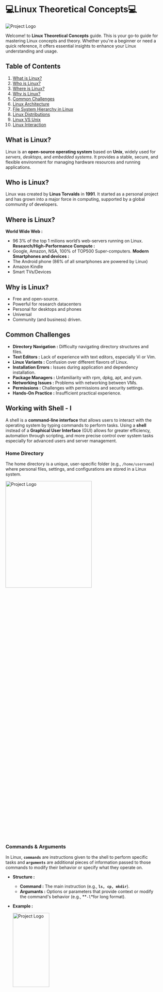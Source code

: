 # 💻Linux Theoretical Concepts💻

![Project Logo](Images/Linux%20Image.png)


Welcome! to **Linux Theoretical Concepts** guide. This is your go-to guide for mastering Linux concepts and theory. Whether you're a beginner or need a quick reference, it offers essential insights to enhance your Linux understanding and usage.

## Table of Contents

1. [What is Linux?](#what-is-linux)
2. [Who is Linux?](#who-is-linux)
3. [Where is Linux?](#where-is-linux)
4. [Why is Linux?](#why-is-linux)
5. [Common Challenges](#common-challenges)
5. [Linux Architecture](#linux-architecture)
6. [File System Hierarchy in Linux](#file-system-hierarchy-in-linux)
7. [Linux Distributions](#linux-distributions)
8. [Linux VS Unix](#linux-vs-unix)
9. [Linux Interaction](#Linux-interaction)

## What is Linux?
Linux is an **open-source operating system** based on **Unix**, widely used for *servers*, *desktops*, and *embedded systems*. 
It provides a stable, secure, and flexible environment for managing hardware resources and running applications.

## Who is Linux?
Linux was created by **Linus Torvalds** in **1991**. It started as a personal project and has grown into a major force in computing, supported by a global community of developers.

## Where is Linux?
**World Wide Web :**
- 96
3% of the top 1 milions world’s web-servers running on Linux.
**Research/High-Performance Compute :**
- Google, Amazon, NSA, 100% of TOP500  Super-computers.
**Modern Smartphones and devices :**
- The Android phone (86% of all smartphones are powered by Linux)
- Amazon Kindle
- Smart TVs/Devices

## Why is Linux?
- Free and open-source.
- Powerful for research datacenters
- Personal for desktops and phones
- Universal
- Community (and business) driven.

## Common Challenges
- **Directory Navigation :** Difficulty navigating directory structures and files.
- **Text Editors :** Lack of experience with text editors, especially Vi or Vim.
- **Linux Variants :** Confusion over different flavors of Linux.
- **Installation Errors :** Issues during application and dependency installation.
- **Package Managers :** Unfamiliarity with rpm, dpkg, apt, and yum.
- **Networking Issues :** Problems with networking between VMs.
- **Permissions :** Challenges with permissions and security settings.
- **Hands-On Practice :** Insufficient practical experience.

## Working with Shell - I
A shell is a **command-line interface** that allows users to interact with the operating system by typing commands to perform tasks.
Using a **shell** instead of a **Graphical User Interface** (GUI) allows for greater efficiency, automation through scripting, and more precise control over system tasks especially for advanced users and server management.
### Home Directory
The home directory is a unique, user-specific folder (e.g., `/home/username`) where personal files, settings, and configurations are stored in a Linux system.

<img src="Images/Home Directory.png" alt="Project Logo" width=75% height=30%>

### Commands & Arguments 
In Linux, **`commands`** are instructions given to the shell to perform specific tasks and **`arguments`** are additional pieces of information passed to those commands to modify their behavior or specify what they operate on.
- **Structure :**
    - **Command :** The main instruction (e.g., **`ls, cp, mkdir`**).
    - **Argumants :** Options or parameters that provide context or modify the command's behavior (e.g., **`-l`*for long format).
- **Example :**

    <img src="Images/Command & Argument.png" alt="Project Logo" width=50% height=25%>
   
   Here **`/home/user`** an argument that specifying the directory to list.
- **Options :** Usually start with **`-`** or **`--`**(e.g., **`-a`**, **`--all`**).

### Commands Type 
In Linux, commands can be categorized into 2 types based on their location on the system.
- **External Commands :** In Linux, **external commands** refer to commands that are not built into the shell itself but are separate executable programs stored in the file system. These commands are usually located in directories such as **`/bin`**, **`/usr/bin`**, **`/sbin`**, and **`/usr/sbin`**, and they are run by the shell when called from the terminal. **Example :** **`ls`**, **`cp`**, **`grep`**

- **Internal Commands :** These are built into the shell itself and do not require external programs to run.  **Example :** **`cd`**, **`echo`**, **`pwd`**

### Linux Basic Commands

For more details on commands see the [Linux Commands](https://github.com/PritamChakrabortyShuvo/Linux/blob/main/Linux-Commands.md) file.

### Absoluiute & Relative Path

A **path** is the location of a file or directory in the filesystem which can be either **absolute** (full path) or **relative** (relative to the current directory).
- **Absolute Path :** An absolute path is the full path to a file or directory from the root directory **`/`**.Starting from the top of the filesystem. For example: **`/home/user/directory/file.txt`**.

- **Relative Path :** A relative path is the path to a file or directory from our current working directory, without starting from the root. For example, if we are in **`/home/user`** the relative path to **`file.txt`** inside directory would be **`directory/file.txt`**.

<img src="Images/Path.png" alt="Project Logo" width=50% height=25%>

### Pushd and Popd
**`pushd`** & **`popd`** are commands in Bash used for managing the directory stack allowing us to easily switch between directories.

- **`pushd` :** This command saves the current directory on a stack and then changes to the specified directory. For example, running **`pushd`** **`/path/to/directory`** will add the current directory to the stack and navigate to **`/path/to/directory`**.

- **`popd` :** This command removes the top directory from the stack and changes to that directory. For instance, running **`popd`** after a **`pushd`** will take you back to the directory that was saved on the stack.

These commands are useful for quickly navigating between multiple directories without needing to remember or retype paths.
### Shell Types
There are various shell types in linux. They are 
- **Bourne Shell (`sh`) :** The original Unix shell, known for its simplicity and scripting capabilities, widely used for system scripts.
- **C Shell (`csh/tcsh`) :** A shell with C-like syntax, offering features like aliases and job control, with **`tcsh`** as an enhanced version.
- **Korn Shell (`ksh`) :** A superset of the Bourne shell, adding features like command-line editing and improved scripting.
- **Z Shell (`zsh`) :** A highly customizable shell with advanced features like auto-completion, globbing, and theming.
- **Bourne Again Shell (`bash`) :** A popular, feature-rich shell, backward-compatible with **`sh`**, and widely used as the **default shell in Linux systems**.

**`bash`** shell has some features like
- Bash Auto Completion
- Alias
- Command History

### Bash Environment Variables
Bash environment variables are like placeholders that store important information such as **user settings** or **system paths**. They help the shell and programs run smoothly and can be used to control how commands work. For example :

<img src="Images/Logname.png" alt="Project Logo" width=50% height=25%>

Logname show the name which stored in the logname.

We can also set an environment variable. For example :

<img src="Images/env.png" alt="Project Logo" width=50% height=25%>

### PATH Variables
The **PATH** variable in Bash is a list of directories where the shell searches for executable programs when we enter a command. If a command is in one of these directories we can run it without needing to type the full path.

### Bash Prompt
The **bash prompt** is the text displayed in the terminal where we type commands. It typically shows our username, hostname, and current director & can be customized using environment variables like **`$PS1`**.

<img src="Images/ps1.png" alt="Project Logo" width=50% height=25%>

### Linux Prompt

**The Linux prompt**, also known as the **command prompt**, is the interface in a terminal where users type commands. It typically looks like this :

<div style="text-align: center;">
    <img src="Images/Linux-Prompt.png" alt="Project Logo">
</div>

**Components of the Linux Prompt**

- **`username:`** The current user's name.

- **`hostname:`** The name of the computer.

- **`current-directory:`** The directory the user is currently in.

- **`$ or #:`** The symbol at the end of the prompt. **`$`** **indicates a regular user**, while **`#`** **indicates the root (superuser)**.

The prompt waits for the user to enter commands, which are then executed by the shell.


## Core Concepts
Linux core concepts include the system's main parts, like the kernel, file system, processes, and user management, which work together to run applications smoothly and securely.

### Linux Kernel
The **kernel** is the core part of the Linux operating system that manages hardware resources, facilitates communication between software and hardware & handles system processes, memory, and file management. 
It acts as a bridge between applications and the underlying hardware.

<img src="Images/Kernel.png" alt="Project Logo" width=50% height=25%>


**Kernel functions** are the core tasks performed by the Linux kernel to manage system resources and ensure smooth operation. Here’s a brief overview of the main kernel functions

- **Device Management :** Handles device drivers, input/output operations, and peripheral devices.

- **Resource Management :** Manages CPU processes and bridges resources with processes.

- **Memory Management :** Allocates and manages system memory efficiently.

- **System Calls :** Handles requests for file operations, memory control, and process management.

- **Performance Optimization :** Balances resources, schedules tasks, and enhances system efficiency.

Linux's compatibility with different hardware configurations ensures versatile usage across a wide range of devices.

- **Types of Kernels in OS Architecture :** Monolithic; Microkernel; Hybrid; Nano kernel & Exo kernel

Linux includes a **monolithic kernel** which makes this OS the most stable and fast.

**Kernel Space and User Space :**

**Kernel Space** and **User Space** are two distinct areas of memory in a Linux operating system that separate kernel-level operations from user-level processes.

<img src="Images/Kenel and User space.png" alt="Project Logo" width=90% height=75%>

**Key Differences :**

- **Control :** Kernel space has full control over the system, while user space operates under constraints set by the kernel.
- **Stability :** Crashes or errors in user space applications do not affect the kernel, enhancing system stability.

This separation is crucial for system security, stability, and efficiency, preventing user applications from directly interfering with critical system operations.


### Linux Boot Sequence
The **Linux boot sequence** is the series of steps that the system goes through to start up and load the operating system. Here’s a simple explanation of each point in the sequence:

1. **BIOS POST**

    - **Explanation :** When we power on our computer the **BIOS (Basic Input/Output System)** performs a **POST (Power-On Self-Test)** to check the hardware components like the CPU, RAM, and storage devices.
    - **Purpose :** This step checks that all important hardware like RAM, hard drives, and keyboard is working properly before starting the computer. **Example :** When we turn on the computer, we might see a brief screen with a logo indicating that the system is checking if everything is okay. If any hardware issues are detected an error message may appear, preventing the system from booting.

2. **Boot Loader (GRUB2)**

    - **Explanation :** After the **POST** is successful, the **BIOS** loads the boot loader, such as **GRUB2 (Grand Unified Bootloader)** from the bootable disk.
    - **Purpose :** **GRUB2** shows a list of installed operating systems and lets us choose which one to start. After we make a selection, it loads the operating system's kernel into memory to begin booting. **Example :** When the computer starts, GRUB2 might show options like "Ubuntu" and "Windows." We can select "Ubuntu" and it will load the necessary files to start the operating system.

3. **Kernel Initialization**

    - **Explanation :** The boot loader loads the Linux kernel into memory and hands over control to it. The kernel initializes the system hardware, sets up memory management, and starts managing processes.
    - **Purpose :** This step sets up the operating system by detecting and configuring hardware, like loading drivers for devices such as keyboards and mouse.  **Example :** When we turn on the computer and the operating system starts the kernel initializes drivers for our keyboard and mouse so that they can be used within the OS.

4. **INIT Process (Systemd)**

    - **Explanation :** After the kernel has initialized the system, it starts the **INIT** process, which is often managed by **Systemd** in modern Linux distributions. This process is the first user-space application that runs.
    - **Purpose :** The **INIT** process is the first program that runs after the kernel is ready; it starts other programs and services that the system needs to work, like logging in and connecting to the internet. **Example :** When our system boots up, INIT starts the login screen so we can enter our username and password.


<img src="Images/Boot Sequence.png" alt="Project Logo" width=90% height=75%>

### Systemd Targets
**Systemd** is a system and service manager for Linux that starts up the system, manages services, and improves boot speed by running processes in parallel.

**Runlevels :** Runlevels are different modes that tell a Linux system what services to start or stop, helping to control how the system operates at startup or during use
- **`3` :** Boots into a **`Command Line Interface`**
- **`5` :** Boots into a **`Graphical Interface`**

### File System Hierarchy in Linux

The file system hierarchy in Linux organizes the structure of directories and files, ensuring efficient management and accessibility.

- The structure resembles an upside-down tree
- Directories (a.k.a. folders) are collections of files and other directories.
- Every directory has a parent except for the root **`("/")`** directory.
- Many directories have subdirectories.

![Project Logo](Images/File%20system%20hierarchy.png)

This hierarchical structure ensures consistency and provides a standardized way to organize and access files and directories in Linux systems.

**`Root Directory (/):`**  The top-level directory containing all other directories and files in the system.

**`/bin:`** Essential user binaries such as **`cp`**, **`mv`**, **`mkdir`** etc. are located here.

**`/boot:`** Files required for the boot process, including the Linux kernel and bootloader configurations.

**`/dev:`** Device files representing hardware devices such as hdd, mouse, keyboard etc. connected to the system, managed by the kernel.

**`/etc:`** Store most of the configuration files used by various applications and services.

**`/home:`** User home directories where personal files and configurations are stored.

**`/lib and /lib64:`** Libraries essential for programs and shared libraries (on 64-bit systems).

**`/media:`** Mount points for removable media devices such as USB drives and optical discs.

**`/mnt:`** Temporary mount points for filesystems mounted manually by the user.

**`/opt:`** 3rd party software applications installed manually by the system administrator.

**`/proc:`** Virtual file system providing information about processes and system resources.

**`/root:`** Home directory for the root user (superuser) account.

**`/sbin:`** System binaries (executable programs) used for system administration tasks.

**`/srv:`** Data files for services provided by the system.

**`/tmp:`** Stores temporary data.

**`/usr:`** Secondary hierarchy containing read-only user data and programs (user utilities).

**`/var:`** Variable data files, including logs, spool files, and temporary files that may change during system operation.

### Linux Distributions

A Linux distribution (distro) is a packaged version of Linux that includes the kernel, system utilities, applications, and a package manager.

- **Ubuntu :** Known for its ease of use and community support, ideal for beginners and desktop users.

- **Fedora :** Focuses on innovation, providing the latest features and technologies.

- **Debian :** Renowned for its stability and vast repository of software packages.

- **CentOS :** A free, community-supported alternative to Red Hat Enterprise Linux, commonly used for servers.

- **Red Hat Enterprise Linux (RHEL):** A commercial distribution designed for enterprise use known for its support, security and stability.

- **Mint :** Based on Ubuntu, designed to be user-friendly with a focus on multimedia support.

Each distribution caters to different user needs, from general desktop use to specialized server environments.

## Package Management 

**Package management** refers to the process of installing, upgrading, configuring and removing software packages in an operating system. It involves using package managers which are tools that automate these tasks by managing dependencies, ensuring that the correct versions of software are installed and handling software repositories.

### Software Package 
**A software package** is a bundled collection of files including executables, libraries and metadata that are grouped together for easy installation and management on an operating system.

<img src="Images/Packages.png" alt="Project Logo" width=90% height=75%>

The image illustrates the components involved in installing GIMP on an Ubuntu 24.04 system. A .deb package containing the GIMP software binaries, metadata and configuration files is downloaded and installed on the system making GIMP accessible for use.

### Package Manager 
**A package manager** is a tool that automates the installation, updating and removal of software packages on an operating system such as **`DPKG`**, **`APT`**, **`APT-GET`**, **`RPM`**, **`YUM`** & **`DNF`**. 

<img src="Images/Packages01.png" alt="Project Logo" width=90% height=75%>

Here’s a simple explanation of each package managers 
1. **`DPKG`**
    - **Type:** Package Manager
    - **Description:** A low-level tool for managing **`.deb`** packages on Debian-based systems. It installs, removes and queries packages directly but does not handle dependencies automatically.
2. **`APT`**
    - **Type:** Package Manager
    - **Description:** A higher-level package manager for Debian-based systems that simplifies software management by **automatically resolving dependencies** and allowing easy installation and updating of packages from repositories.
3. **`APT-GET`**
    - **Type:** Command-Line Tool (part of APT)
    - **Description:** A command-line tool used with APT for installing, upgrading, or removing packages. It provides a more granular control over package management compared to the simpler apt command.
4. **`RPM`**
    - **Type:** Package Manager
    - **Description:** A package manager for Red Hat-based systems that manages .rpm packages directly. It requires **manual handling of dependencies** or the use of additional tools for dependency resolution.
5. **`YUM`**
    - **Type:** Package Manager
    - **Description:** A higher-level package manager for Red Hat-based systems that simplifies the management of RPM packages automatically handling dependencies and allowing users to easily install and update software.
6. **`DNF`**
    - **Type:** Package Manager
    - **Description:** The next-generation package manager that replaces YUM in Red Hat-based systems. It offers better performance and improved dependency resolution while maintaining similar functionality.

    <img src="Images/Package Managers.png" alt="Project Logo" width=70% height=75%>

All of these are package managers or tools used to manage software packages but **`DPKG`**, **`APT`** and **`APT-GET`** are primarily for **Debian-based systems** while **`RPM`**, **`YUM`** and **`DNF`** are for **Red Hat-based systems**.

Package managers perform several key functions to simplify software management on a system:

- **Installation of Software:** Automatically downloads and installs software packages, ensuring all required dependencies are met.
- **Updating Software:** Helps keep installed software up to date by fetching and applying the latest updates from repositories.
- **Uninstallation:** Safely removes software and any unused dependencies without affecting other installed packages.
- **Dependency Resolution:** Automatically identifies and installs any required software that a package depends on to function properly.
- **Repository Management:** Provides access to software repositories where packages are stored, making it easy to find, install, and update software.
- **Package Querying:** Allows checking of installed software, version details, and other metadata.

These functions make managing software on Linux systems efficient and straightforward.

### Upgrade vs Update 
In the context of package management, update and upgrade have different meanings:

- **Update:** This refreshes the package list on the system by retrieving the latest information about available software versions from the repositories. It doesn't install or modify any packages, just ensures the system is aware of the newest versions. **Example:** **`sudo apt update`**

- **Upgrade:** This installs the latest available versions of the installed software packages based on the updated package list. It updates the actual software on the system. **Example:** **`sudo apt upgrade`**

### APT vs APT-GET
**`APT`** and **`APT-GET`** are both command-line tools used for managing packages on Debian-based systems like Ubuntu but they have some differences:
- **`APT`:** A more user-friendly command introduced in newer versions of Ubuntu, combining features of various older **`APT`** tools (like **`apt-get`**, **`apt-cache`**). It provides a simpler syntax and improved output for most common package management tasks. **Example:** **`sudo apt update`**; **`sudo apt install package_name`**

- **`APT-GET`:** An older, more feature-rich command-line tool that has been around for a long time. It provides more granular control over package management but is less streamlined for everyday use. **Example:** **`sudo apt-get update`**; **`sudo apt-get install package_name`**

In summary, **`APT`** is a modern,more convenient version for most users while **`APT-GET`** is still used for more advanced or specific tasks.

## Working with Shell - II

File editors are tools used to create, modify, and manage text files in Linux. Common file editors include:

- **`nano`**: A simple, easy-to-use text editor with basic features. Ideal for beginners.

- **`vi / vim`**: A powerful, advanced text editor with extensive features for efficient text editing. Suitable for experienced users.But **`vi`** is widely used and **`vim`** is a enhanced version of **`vi`**. 

- **`gedit`**: A graphical text editor with a user-friendly interface, part of the GNOME desktop environment.

These editors help users edit configuration files, write scripts, and manage documents directly from the command line or a graphical interface.

### Vim Editor 
**`vim`** (Vi IMproved) is a highly configurable and powerful text editor used in Linux. It extends the capabilities of the older **`vi`** editor and is suitable for both beginners and advanced users.
```bash
    vim file_name
```
<img src="Images/VIM Editor.png" alt="Project Logo" width=90% height=75%>

#### ESC Mode
In vim (Vi IMproved) editor, the **`ESC`** (Escape) key is pivotal for navigating and executing commands in Normal mode. Here are key functionalities in ESC mode:

- **Navigation:**

    - **`h`**: Move left
    - **`j`**: Move down
    - **`k`**: Move up
    - **`l`**: Move right

- **Editing:**

    - **`x`**: Delete the character under the cursor
    - **`dd`**: Delete the current line
    - **`yy`**: Yank (copy) the current line
    - **`p`**: Paste the yanked text after the cursor position

- **Search and Replace:**

    - **`/pattern`**: Search forward for "pattern"
    - **`n`**: Move to the next occurrence of the search pattern
    - **`N`**: Move to the previous occurrence of the search pattern
    - **`:s/pattern/replacement`**: Replace "pattern" with "replacement" in the current line

- **Saving and Quitting:**

    - **`:w`**: Save changes (write)
    - **`:q`**: Quit (close the file)
    - **`:q!`**: Quit without saving changes (force quit)
    - **`:wq`** or **`:x`**: Save changes and quit

- Modes:

    - Normal Mode: Press **`Esc`** to enter Normal mode, where you can navigate and execute commands.
    - Insert Mode: Press **`i`** to enter Insert mode, where you can insert and edit text.
    - Visual Mode: Press **`v`** to enter Visual mode, where you can select blocks of text for editing or copying.

## Linux Networking Basic
Linux networking is fundamental for system administration especially in managing servers configuring network interfaces & ensuring smooth communication between devices. Some components are described below.

### Name Resolution
**Name resolution** is like translating a website name into an address that computers understand called an IP address like **`142.250.182.206`**. Just like a GPS needs an address to take us somewhere our computer needs the IP address of a website to load it.

#### How Does Name Resolution Work?
When we type a website’s name like **`www.example.com`** in our browser:
1. **Our Computer Looks for answer locally :**
    - It checks if it already knows the IP address for that website this is called a **"cache"**.
    - It checks a special file called the **hosts file** under **`/etc/host`** which has some website names and their IP addresses listed manually.
2. **If it doesn’t find the IP address**
    - It asks a **`DNS server`** to find the IP address for the website.
3. DNS server finds the IP address and sends it back to our computer.
4. Our computer connects to the website using the IP address it got & the page loads.
#### Why Do We Need Name Resolution?
1. Instead of remembering IP addresses we only need to remember names like **`google.com`**.
2. Just like we need an address to find a house computers need an IP address to find a website.

### DNS (Domain Name System)
**DNS (Domain Name System)** is like the "phone book" of the internet. It translates human-friendly domain names like **`www.example.com`** into IP addresses like **`192.168.1.1`** that computers use to communicate with each other. Without DNS we'd need to remember the IP addresses of every website we visit which would be very difficult.

#### How DNS Works?
Let’s say we want to visit **`www.example.com`**. Here’s what happens step-by-step:
1. **We Type a Website Name**
    - We open our browser and type **`www.example.com`**.
2. **Our Computer Checks its Memory**
    - First, our computer checks if it has recently visited **`www.example.com`** & already knows its IP address.
    - If it finds the IP address in its memory (cache) it will use it immediately to connect to the website. If not it moves to the next step.
3. **Our Computer Asks a DNS Server**
    - If our computer doesn’t know the IP address it asks a DNS server (like asking a librarian for help finding a book).
    - The DNS server checks if it has the IP address for **`www.example.com`**.
4. **DNS Server Asks for Help**
    - If the DNS server doesn’t have the IP address, it asks a bigger server called the **Root Server** for help.
    - The **Root Server** doesn’t know the IP address either but it knows which server can help us get closer to the answer.
5. **Finding the Right Server**
    - The Root Server sends our DNS server to a **TLD (Top Level Domain)** server. This server handles **`.com`**, **`.org`** etc.
    - The TLD Server then directs us to the **Authoritative Name Server** which knows the exact IP address for **`www.example.com`**.
6. **Getting the IP Address**
    - The **Authoritative Name Server** gives the IP address say **`192.168.1.100`** for **`www.example.com`**.
7. **DNS Server Sends the IP Address Back to Us**
    - The DNS server now sends the IP address to our computer.
8. **Our Computer Connects to the Website**
    - With the IP address our computer can now connect to **`www.example.com`** & the website appears in our browser.

 Here is the workflow diagram of this complete process :
<img src="Images/DNS Workflow.png" alt="Project Logo" width=100% height=75%>

Simple Workflow diagram :

<img src="Images/Domain Names02.png" alt="Project Logo" width=70% height=75%>

### Domain Name
A domain name is the human-readable address we use to access websites on the internet. Instead of remembering IP addresses we use easy to remember names like **`www.google.com`**.
#### Structure of a Domain Name
A domain name typically has two main parts:

1. **Second-Level Domain (SLD):** This is the main name that identifies the website. For example, in **`www.google.com`**, **"google"** is the SLD.

2. **Top-Level Domain (TLD):** This follows the SLD and indicates the type or location of the website. Common examples include:
    - **.com:** Commercial websites
    - **org:** Organizations (usually non-profits)
    - **.net:** Network-related websites
    - **.edu:** Educational institutions
    - **.gov:** Government websites
    - **Country-specific TLDs:** Like .uk for the United Kingdom, .ca for Canada, .bd for Bangladesh.

Putting it together **`www.google.com`** consists of:
- **`www`:** A subdomain often used to indicate the web version of the site.
- **`google`:** The second-level domain.
- **`.com`:** The top-level domain.

<img src="Images/Domain Names.png" alt="Project Logo" width=70% height=50%>

#### How Domain Names Work?
1. **Registration:** To get a domain name, we need to register it through a domain registrar like **GoDaddy**, **Namecheap**, etc. This usually involves paying a yearly fee.

2. **DNS Linking**: Once registered the domain name needs to be linked to an IP address through the **Domain Name System**. This tells the internet where to find the website associated with that name.

3. **Accessing the Website:** When we type a domain name in our browser:
    - Our computer uses DNS to find the corresponding IP address.
    - It connects to the server at that IP address and loads the website.

### Hub
A hub is a device that allows multiple devices to connect to a network and communicate with each other but doesn’t manage traffic.
#### How Does a Hub Work?
1. **Data Transmission:** When one device sends data to the hub the hub broadcasts that data to all other connected devices.
2. **No Intelligence:** A hub does not filter or direct data. It simply sends everything it receives to all ports regardless of the destination.
3. **Physical Layer:** Hubs operate at the physical layer (Layer 1) of the OSI model, meaning they deal with the physical connection and transmission of data.
#### Characteristics of Hubs
1. **Broadcasting:** Sends data to all devices on the network, leading to potential data collisions if multiple devices send data simultaneously.
2. **Limited Intelligence:** Hubs don’t learn device addresses; they do not store any information about connected devices.
3. **Simple Setup:** Hubs are easy to set up, as they typically only require connecting devices via Ethernet cables.
#### Limitations of Hubs
1.	If the HUB is failed the entire network is failed
2.	We can’t send private data through HUB
3.	HUB doesn’t provide any security
4.	It doesn’t support full-duplex transmission

### Switching 
Switching is how we connect devices like computers and printers in a local network so they can share information.
### How Does Switching Work?
1. **Data Packets:** Information is sent in small pieces called packets.
2. **Network Switch:** A network switch is a device that helps send these packets to the right place, kind of like a post office.
3. **Address Book:** Each device has a unique address called a MAC address. The switch keeps a list of these addresses to know where to send data.
4. **Learning:** When a packet arrives the switch checks who sent it and adds that address to its list.
5. **Forwarding:** If the switch knows where to send the packet it goes straight to that device. If it doesn't know it sends the packet to everyone to find the right device.
#### Benefits of Switching
1. **Faster Communication:** Switches help devices talk to each other quickly by sending data only to the intended device.
2. **Less Confusion:** Data goes to the right device not to everyone on the network.
3. **Easy to Expand:** We can easily add more devices by connecting them to the switch.
<img src="Images/Switching.png" alt="Project Logo" width=100% height=50%>

### Routing 
Routing is the process of selecting paths in a network along which to send data packets from one device to another. Routers are the devices that perform this function.
### How Does Routing Work?
1. **Data Packets:** When data is sent over the internet, it is divided into small packets. Each packet needs to find its way to the destination.
2. **Routers:** Routers are devices that connect different networks. They read the destination IP address of each packet and determine the best path for it to take.
3. **Routing Tables:** Each router has a routing table, which is like a map that lists the best paths to different network destinations. Routers update these tables to adapt to changes in the network.
4. **Forwarding:** Based on the routing table, the router forwards the packet to the next hop (another router or the final destination) until it reaches the target device.
<img src="Images/Routing.png" alt="Project Logo" width=100% height=50%>

### Gateway
A gateway is a device that acts as a "gate" between two networks, allowing them to communicate with each other. It serves as a translator or bridge between different protocols or architectures.
#### How Does a Gateway Work?
1. **Connecting Networks:** A gateway connects networks that use different protocols. For example, it can connect a local area network (LAN) to the internet.
2. **Data Translation:** When data passes through a gateway it can convert the data formats or protocols so that devices on different networks can understand each other.
3. **Routing:** Gateways often have routing capabilities meaning they can direct data packets to their destination even if the destination is on a different network.
## Linux Security & File Permissions
### Linux Security
**Linux Security** refers to the various measures, tools & practices used to protect a Linux system from unauthorized access, attacks & threats. It involves controlling who can access the system, securing data, managing user permissions & protecting the system from vulnerabilities. Let’s explore Linux Security in simple terms :
1. **Access Controls**
    - **Definition:** Control who can access files, directories & resources on the system.
    - **Description:** Access controls ensure only authorized users can read, write or execute files.
2. **PAM (Pluggable Authentication Modules)**
    - **Definition:** A system that manages authentication for Linux users & services.
    - **Description:** PAM controls login and authentication ensuring users are properly verified.
3. **Network Security**
    - **Definition:** Measures to protect the network from unauthorized access & attacks.
    - **Description:** Network security protects the system by controlling who and what can communicate over the network.
4. **SSH Hardening**
    - **Definition:** Strengthening the security of SSH (Secure Shell) connections.
    - **Description:** SSH hardening secures remote access by using strong passwords, keys & disabling root login.
5. **SELinux (Security-Enhanced Linux)**
    - **Definition:** A security module that enforces access controls & limits what applications can do.
    - **Description:** SELinux adds extra layers of security by enforcing strict access policies on processes & files.
6. **Firewalls (iptables/nftables)**
    - **Definition:** Tools that control network traffic to and from the system.
    - **Description:** Firewalls block or allow network traffic based on security rules.
7. **User Management**
    - **Definition:** Managing user accounts, passwords & permissions.
    - **Description:** User management ensures each person has the right level of access to the system.
8. **File Integrity Monitoring**
    - **Definition:** Checking files to ensure they haven’t been altered or tampered with.
    - **Description:** File integrity monitoring detects unauthorized changes to important system files.
9. **Data Encryption**
    - **Definition:** Encrypting sensitive data to prevent unauthorized access.
    - **Description:** Encryption protects data by converting it into a code that only authorized users can read.
10. **Antivirus/Anti-Malware**
    - **Definition:** Software that detects & removes malicious programs.
    - **Description:** Antivirus software scans for & removes viruses & malware to keep the system safe.

Linux security involves many techniques to protect the system from unauthorized access, control user activities & safeguard sensitive data. Each of these topics plays a critical role in maintaining a secure environment.
### Linux Accounts 
A Linux account refers to a user profile that allows someone to log into & use a Linux system. Each user has their own account & these accounts help manage access to the system, files & resources securely.
#### Types of Linux Accounts 
There are 3 types of Linux Accounts.
1. **Root Account (SUPERUSER)**
    - **Defination:** The most powerful account in Linux.
    - **Usage:** It can do anything on the system, like installing software, changing files or managing users.
    - **Security:** Since root has unlimited power it should be used cautiously. Normal users should avoid using root for regular tasks to prevent accidental damage.
2. **Regular User Account** 
    - **Defination:** Accounts created for normal users with limited privileges.
    - **Usage:** Regular users can access their own files & perform standard tasks but they cannot change system    settings or access other users' files without permission.
    - **Security:** Users are given only the necessary access they need helping keep the system safe from mistakes or malicious actions.
3. **System Account**
    - **Defination:** Special accounts used by system services (e.g., **`web servers`**, **`databases`**).
    - **Usage:** These accounts run background services and processes without being accessible for normal login.
    - **Security:** System accounts are tightly controlled and typically have minimal permissions to keep the system secure.
**Summary:**
- **Root Account:** Full control, for system management.
- **Regular User Account:** For normal users, limited access.
- **System Account:** For services and background tasks, not for users to log in.
#### Key Concepts in Linux Accounts
**User ID (UID):**
- **Definition:** A unique number assigned to each user account.
- **`Purpose:** Linux uses the UID to identify users in the system, especially for permissions.
**Group ID (GID):**
- **Definition:** A number representing a group of users.
- **Purpose:** Groups are used to assign permissions to multiple users at once, making it easier to manage access.
**Home Directory:**
- **Definition:** A personal folder where each user stores their files.
- **Purpose:** Every user has a dedicated home directory (/home/username), ensuring files are kept separate and private.
**Shell:**
- **Definition:** The program that interprets and executes commands.
- **Purpose:** Each account is assigned a shell (like Bash), which allows the user to interact with the system through the terminal.
### Access Controls Files 
Access Control Files in Linux are essential system files that manage user authentication, permissions & access to system resources. These files define how users can log in to the system, what resources they can access & their respective permissions.
#### Key Access Control Files
1. **`/etc/passwd`** :
    - **Purpose:** Stores basic information about user accounts.
    - **Content:** Contains username, user ID (UID), group ID (GID), home directory & default shell. It allows the system to identify and authenticate users when they log in.
<img src="Images/passwd.png" alt="Project Logo" width=80% height=50%>

**Fields Explained:**
- **`USERNAME`**: **`user01`** - The name of the user.
- **`PASSWORD`:** **`x`** - Indicates that the password is stored in the shadow file for security.
- **`UID: 1001`** - The user ID for "user01" which uniquely identifies the user in the system.
- **`GID: 1001`** - The group ID associated with "user01"
- **`GECOS:`** (empty) - Typically used for additional information (like the user's full name), but it's emptyhere.
- **`HOMEDIR:`** ***`/home/user01`** - The path to "user01's" home directory.
- **`SHELL:`** **`/bin/bash`** - The default shell that "bob" will use when logging in.
2. **`/etc/shadow`** :
    - **Purpose:** Contains secure hashed passwords and account expiration information.
    - **Content:** Includes the username and hashed password, as well as details about password expiration, minimum and maximum password age & account expiration. This file is usually **accessible only to the root user** for security reasons.
 <img src="Images/shadow.png" alt="Project Logo" width=80% height=50%>

**Fields Explained:**
- **`USERNAME`**: **`user01`** - The name of the user.
- **`PASSWORD`**: **`$6$0h0utOtO$5JcuRxR7y72LLQk4Kdog7u09LsNFS0yZPkIC8pV9tgD0wXCHutYcWF/7.eJ3TfGfG0lj4JF63PyuPwKC18tJS`**. - hashed password for the user (using SHA-512).
- **`LASTCHANGE`**: **`18188`** - The last time the password was changed, represented in days since January 1, 1970 (epoch time).
- **`MINAGE`**: **`0`** - Minimum number of days required between password changes (0 means no minimum).
- **`MAXAGE`**: **`99999`** - Maximum number of days the password is valid before it must be changed.
- **`WARN:`** **`7`** - Number of days before expiration when the user will be warned to change their password.
- **`INACTIVE:`** (empty) - Number of days after password expiration before the account is disabled.
- **`EXPDATE:`** (empty) - Expiration date for the account (blank means the account does not expire).

2. **`/etc/group`** :
    - **Purpose:** Defines groups of users and their membership.
    - **Content:** Contains group names, group IDs (GIDs) & a list of users that belong to each group. This helps manage permissions collectively for users in a group.
 <img src="Images/groups.png" alt="Project Logo" width=80% height=50%>

**Fields Explained:**
- **`NAME`**: developer - The name of the group.
- **`PASSWORD`**: **`x`** - Indicates that group passwords are not typically used and that the password field is not relevant here.
- **`GID`**: **`1001`** - The unique Group ID associated with the "**developer**" group.
- **`MEMBERS`**: **`user01`**,**`user02`** - A comma-separated list of users who are members of the "**developer**" group.

#### Manging Users
<img src="Images/Managing Users.png" alt="Project Logo" width=80% height=50%>

**Description:** Creates a new user account named "user01" with the specified settings:
**`
- **`-u`** **`1009`**: Assigns the user ID (UID) 1009.
- **`-g`** **`1009`**: Sets the primary group ID (GID) to 1009.
- **`-d`** **`/home/robert`**: Specifies the user's home directory as /home/robert.
- **`-s`** **`/bin/bash`**: Sets the default shell for the user to /bin/bash.
- **`-c`** **`"Mercury Project member"`**: Adds a comment describing the user as a "Mercury Project member".
## Linux VS Unix
Unix generally refers to a family of proprietary operating systems, while Linux is an open-source variant developed by Linus Torvalds. It is often considered a Unix-like system due to its compatibility with Unix standards and APIs
**Origins:**
    
- `Unix:` Created in the 1970s by AT&T Bell Labs.
- `Linux:` Created by Linus Torvalds in 1991 as an open-source alternative.
    
**Licensing:**
   
- `Unix:` Proprietary and often commercial.
- `Linux:` Open-source and free under the GNU General Public License (GPL).

**Portability:**

- `Unix:` Limited to specific hardware.
- `Linux:` Highly portable, runs on a wide range of devices from desktops to servers to smartphones.

**Community:**

- `Unix:` Developed by specific companies with less community involvement.
- `Linux:` Supported by a large global community of developers and users.

**Usage:**

- `Unix:` Used in enterprise servers and critical systems.
- `Linux:` Used in servers, desktops, cloud computing, mobile devices, and embedded systems.

**Cost:**

- `Unix:` Usually requires a paid license.
- `Linux:` Generally free, with optional paid support available.

**Flexibility**

- `Unix:` Less flexible due to proprietary nature.
- `Linux:` Highly customizable with many different distributions to choose from.

## Linux Interaction
Linux interaction refers to the methods by which users communicate with and control the Linux operating system, primarily through **shells** and **prompt**.
